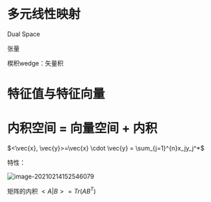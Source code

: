 # 多元线性映射

Dual Space

张量

楔积wedge：矢量积



# 特征值与特征向量





# 内积空间 = 向量空间 + 内积

$<\vec{x}, \vec{y}>=\vec{x} \cdot \vec{y} = \sum_{j=1}^{n}x_jy_j^*$

特性：

![image-20210214152546079](https://cdn.jsdelivr.net/gh/DaiDuncan/PicUploader/img/20210214152546.png)



矩阵的内积 $<A|B> = Tr(AB^T)$